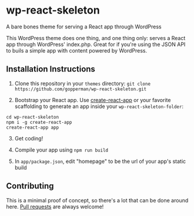 # wp-react-skeleton
A bare bones theme for serving a React app through WordPress

This WordPress theme does one thing, and one thing only: serves a React app through WordPress' index.php. Great for if you're using the JSON API to buils a simple app with content powered by WordPress.

## Installation Instructions

1. Clone this repository in your `themes` directory:
`git clone https://github.com/gopperman/wp-react-skeleton.git`

2. Bootstrap your React app. Use [create-react-app](https://github.com/facebookincubator/create-react-app) or your favorite scaffolding to generate an app inside your `wp-react-skeleton-folder`:
```
cd wp-react-skeleton
npm i -g create-react-app
create-react-app app
```

3. Get coding!

4. Compile your app using `npm run build`

5. In `app/package.json`, edit "homepage" to be the url of your app's static build

## Contributing

This is a minimal proof of concept, so there's a lot that can be done around here. [Pull requests](https://github.com/gopperman/wp-react-skeleton/pulls) are always welcome!